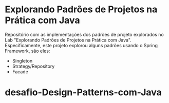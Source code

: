 # Explorando Padrões de Projetos na Prática com Java

Repositório com as implementações dos padrões de projeto explorados no Lab "Explorando Padrões de Projetos na Prática com Java". Especificamente, este projeto explorou alguns padrões usando o Spring Framework, são eles:
- Singleton
- Strategy/Repository
- Facade
# desafio-Design-Patterns-com-Java
